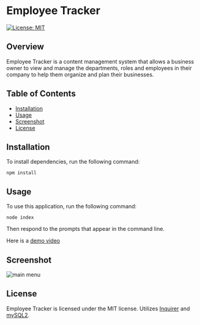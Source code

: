 # Employee Tracker

[![License: MIT](https://img.shields.io/badge/License-MIT-yellow.svg)](https://opensource.org/licenses/MIT)

## Overview
Employee Tracker is a content management system that allows a business owner to view and manage the departments, roles and employees in their company to help them organize and plan their businesses.

## Table of Contents
* [Installation](#installation)
* [Usage](#usage)
* [Screenshot](#screenshot)
* [License](#license)

## Installation
To install dependencies, run the following command:
```
npm install
```

## Usage
To use this application, run the following command:
```
node index
```
Then respond to the prompts that appear in the command line.

Here is a [demo video](https://drive.google.com/file/d/12981SC7zOFZA9a4pTtUou4Ujyv9Z1BSj/view)

## Screenshot
![main menu](https://github.com/jcmoser5/employeetracker/blob/main/assets/menu.png)

## License
Employee Tracker is licensed under the MIT license. Utilizes [Inquirer](https://www.npmjs.com/package/inquirer) and [mySQL2](https://www.npmjs.com/package/mysql2).
